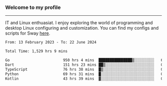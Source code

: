 ### Welcome to my profile

---

IT and Linux enthuasiat. I enjoy exploring the world of programming and desktop Linux configuring and customization. You can find my configs and scripts for Sway [here](https://github.com/uroborosq/mess-of-linux-configurations).

<!-- <div display="block">
 	<img align="left" width="48%" alt="isocalendar" src=".github/metrics/isocalendar_metrics.svg" />
	<img align="center" width="48%" alt="contributions" src=".github/metrics/contributions_metrics.svg" />
	<img align="center" alt="languages" src=".github/metrics/languages_metrics.svg" />
</div> -->

<!-- ![](https://komarev.com/ghpvc/?username=uroborosq&color=success&style=flat-square) -->
<!-- [](https://img.shields.io/github/last-commit/uroborosq/uroborosq?label=Profile%20updated&style=flat-square) -->

<!--START_SECTION:waka-->

```txt
From: 13 February 2023 - To: 22 June 2024

Total Time: 1,529 hrs 9 mins

Go                        950 hrs 4 mins  ███████████████▒░░░░░░░░░   61.48 %
Dart                      151 hrs 23 mins ██▒░░░░░░░░░░░░░░░░░░░░░░   09.80 %
TypeScript                76 hrs 38 mins  █▒░░░░░░░░░░░░░░░░░░░░░░░   04.96 %
Python                    69 hrs 31 mins  █░░░░░░░░░░░░░░░░░░░░░░░░   04.50 %
Kotlin                    43 hrs 39 mins  ▓░░░░░░░░░░░░░░░░░░░░░░░░   02.82 %
```

<!--END_SECTION:waka-->
